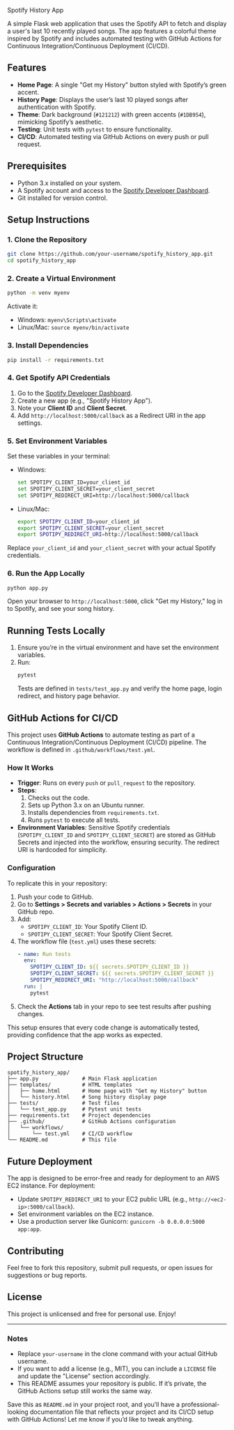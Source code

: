 Spotify History App



A simple Flask web application that uses the Spotify API to fetch and display a user's last 10 recently played songs. The app features a colorful theme inspired by Spotify and includes automated testing with GitHub Actions for Continuous Integration/Continuous Deployment (CI/CD).

## Features
- **Home Page**: A single "Get my History" button styled with Spotify’s green accent.
- **History Page**: Displays the user’s last 10 played songs after authentication with Spotify.
- **Theme**: Dark background (`#121212`) with green accents (`#1DB954`), mimicking Spotify’s aesthetic.
- **Testing**: Unit tests with `pytest` to ensure functionality.
- **CI/CD**: Automated testing via GitHub Actions on every push or pull request.

## Prerequisites
- Python 3.x installed on your system.
- A Spotify account and access to the [Spotify Developer Dashboard](https://developer.spotify.com/dashboard/).
- Git installed for version control.

## Setup Instructions

### 1. Clone the Repository
```bash
git clone https://github.com/your-username/spotify_history_app.git
cd spotify_history_app
```

### 2. Create a Virtual Environment
```bash
python -m venv myenv
```
Activate it:
- Windows: `myenv\Scripts\activate`
- Linux/Mac: `source myenv/bin/activate`

### 3. Install Dependencies
```bash
pip install -r requirements.txt
```

### 4. Get Spotify API Credentials
1. Go to the [Spotify Developer Dashboard](https://developer.spotify.com/dashboard/).
2. Create a new app (e.g., "Spotify History App").
3. Note your **Client ID** and **Client Secret**.
4. Add `http://localhost:5000/callback` as a Redirect URI in the app settings.

### 5. Set Environment Variables
Set these variables in your terminal:
- Windows:
  ```bash
  set SPOTIPY_CLIENT_ID=your_client_id
  set SPOTIPY_CLIENT_SECRET=your_client_secret
  set SPOTIPY_REDIRECT_URI=http://localhost:5000/callback
  ```
- Linux/Mac:
  ```bash
  export SPOTIPY_CLIENT_ID=your_client_id
  export SPOTIPY_CLIENT_SECRET=your_client_secret
  export SPOTIPY_REDIRECT_URI=http://localhost:5000/callback
  ```
Replace `your_client_id` and `your_client_secret` with your actual Spotify credentials.

### 6. Run the App Locally
```bash
python app.py
```
Open your browser to `http://localhost:5000`, click "Get my History," log in to Spotify, and see your song history.

## Running Tests Locally
1. Ensure you’re in the virtual environment and have set the environment variables.
2. Run:
   ```bash
   pytest
   ```
   Tests are defined in `tests/test_app.py` and verify the home page, login redirect, and history page behavior.

## GitHub Actions for CI/CD
This project uses **GitHub Actions** to automate testing as part of a Continuous Integration/Continuous Deployment (CI/CD) pipeline. The workflow is defined in `.github/workflows/test.yml`.

### How It Works
- **Trigger**: Runs on every `push` or `pull_request` to the repository.
- **Steps**:
  1. Checks out the code.
  2. Sets up Python 3.x on an Ubuntu runner.
  3. Installs dependencies from `requirements.txt`.
  4. Runs `pytest` to execute all tests.
- **Environment Variables**: Sensitive Spotify credentials (`SPOTIPY_CLIENT_ID` and `SPOTIPY_CLIENT_SECRET`) are stored as GitHub Secrets and injected into the workflow, ensuring security. The redirect URI is hardcoded for simplicity.

### Configuration
To replicate this in your repository:
1. Push your code to GitHub.
2. Go to **Settings > Secrets and variables > Actions > Secrets** in your GitHub repo.
3. Add:
   - `SPOTIPY_CLIENT_ID`: Your Spotify Client ID.
   - `SPOTIPY_CLIENT_SECRET`: Your Spotify Client Secret.
4. The workflow file (`test.yml`) uses these secrets:
   ```yaml
   - name: Run tests
     env:
       SPOTIPY_CLIENT_ID: ${{ secrets.SPOTIPY_CLIENT_ID }}
       SPOTIPY_CLIENT_SECRET: ${{ secrets.SPOTIPY_CLIENT_SECRET }}
       SPOTIPY_REDIRECT_URI: "http://localhost:5000/callback"
     run: |
       pytest
   ```
5. Check the **Actions** tab in your repo to see test results after pushing changes.

This setup ensures that every code change is automatically tested, providing confidence that the app works as expected.

## Project Structure
```
spotify_history_app/
├── app.py              # Main Flask application
├── templates/          # HTML templates
│   ├── home.html       # Home page with "Get my History" button
│   └── history.html    # Song history display page
├── tests/              # Test files
│   └── test_app.py     # Pytest unit tests
├── requirements.txt    # Project dependencies
├── .github/            # GitHub Actions configuration
│   └── workflows/
│       └── test.yml    # CI/CD workflow
└── README.md           # This file
```

## Future Deployment
The app is designed to be error-free and ready for deployment to an AWS EC2 instance. For deployment:
- Update `SPOTIPY_REDIRECT_URI` to your EC2 public URL (e.g., `http://<ec2-ip>:5000/callback`).
- Set environment variables on the EC2 instance.
- Use a production server like Gunicorn: `gunicorn -b 0.0.0.0:5000 app:app`.

## Contributing
Feel free to fork this repository, submit pull requests, or open issues for suggestions or bug reports.

## License
This project is unlicensed and free for personal use. Enjoy!

---

### Notes
- Replace `your-username` in the clone command with your actual GitHub username.
- If you want to add a license (e.g., MIT), you can include a `LICENSE` file and update the "License" section accordingly.
- This README assumes your repository is public. If it’s private, the GitHub Actions setup still works the same way.

Save this as `README.md` in your project root, and you’ll have a professional-looking documentation file that reflects your project and its CI/CD setup with GitHub Actions! Let me know if you’d like to tweak anything.
